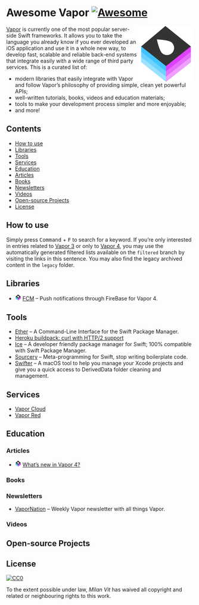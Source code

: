 # Awesome Vapor [![Awesome](https://awesome.re/badge.svg)](https://awesome.re)

[<img src="img/vapor-logo.png" align="right" width="150">](https://vapor.codes)

[Vapor](https://vapor.codes) is currently one of the most popular server-side Swift frameworks. It allows you to take the language you already know if you ever developed an iOS application and use it in a whole new way, to develop fast, scalable and reliable back-end systems that integrate easily with a wide range of third party services. This is a curated list of:

- modern libraries that easily integrate with Vapor and follow Vapor’s philosophy of providing simple, clean yet powerful APIs;
- well-written tutorials, books, videos and education materials;
- tools to make your development process simpler and more enjoyable;
- and more!

## Contents

- [How to use](#how-to-use)
- [Libraries](#libraries)
- [Tools](#tools)
- [Services](#services)
- [Education](#education)
- [Articles](#articles)
- [Books](#books)
- [Newsletters](#newsletters)
- [Videos](#videos)
- [Open-source Projects](#open-source-projects)
- [License](#license)

## How to use

Simply press <kbd>Command</kbd> + <kbd>F</kbd> to search for a keyword. If you’re only interested in entries related to [Vapor 3](https://github.com/Cellane/awesome-vapor/blob/filtered/vapor-3.md) or only to [Vapor 4](https://github.com/Cellane/awesome-vapor/blob/filtered/vapor-4.md), you may use the automatically generated filtered lists available on the `filtered` branch by visiting the links in this sentence. You may also find the legacy archived content in the `legacy` folder.

## Libraries

- ![v4](img/vapor-4.png) [FCM](https://github.com/MihaelIsaev/FCM) – Push notifications through FireBase for Vapor 4.

## Tools

- [Ether](https://github.com/Ether-CLI/Ether) – A Command-Line Interface for the Swift Package Manager.
- [Heroku buildpack: curl with HTTP/2 support](https://github.com/vzsg/heroku-buildpack-curl-http2)
- [Ice](https://github.com/jakeheis/Ice) – A developer friendly package manager for Swift; 100% compatible with Swift Package Manager.
- [Sourcery](https://github.com/krzysztofzablocki/Sourcery) – Meta-programming for Swift, stop writing boilerplate code.
- [Swifter](https://github.com/LiveUI/Swifter) – A macOS tool to help you manage your Xcode projects and give you a quick access to DerivedData folder cleaning and management.

## Services

- [Vapor Cloud](https://vapor.cloud)
- [Vapor Red](https://vapor.red)

## Education

### Articles

- ![v4](img/vapor-4.png) [What’s new in Vapor 4?](https://theswiftdev.com/2019/08/26/whats-new-in-vapor-4/)

### Books


### Newsletters

- [VaporNation](http://vapornation.news) – Weekly Vapor newsletter with all things Vapor.

### Videos


## Open-source Projects


## License

[![CC0](https://mirrors.creativecommons.org/presskit/buttons/88x31/svg/cc-zero.svg)](https://creativecommons.org/publicdomain/zero/1.0/)

To the extent possible under law, _Milan Vit_ has waived all copyright and related or neighbouring rights to this work.
